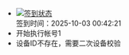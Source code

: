 - [![签到状态](https://github.com/womade/Cloud189-Actions/actions/workflows/main.yml/badge.svg?branch=main)](https://github.com/womade/Cloud189-Actions/actions/workflows/main.yml) <br> 签到时间：2025-10-03 00:42:21
- 开始执行帐号1
- 设备ID不存在，需要二次设备校验
